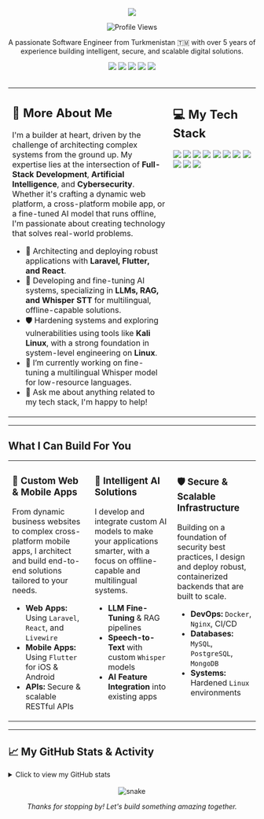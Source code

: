 <div align="center">
  <a href="https://github.com/atamyrat2005">
    <img src="https://readme-typing-svg.demolab.com/?lines=Hi%2C%20I'm%20Atamyrat%20%C5%9E%C3%BCk%C3%BCrow;Full-Stack%20Web%20%26%20App%20Developer;AI%2FLLM%20Engineer%20%26%20Model%20Fine-tuner;Cybersecurity%20%26%20Linux%20Enthusiast&font=Fira%20Code¢er=true&color=ffffff&vCenter=true&pause=1000&size=27&width=750" />
  </a>
  <p>
    <img src="https://komarev.com/ghpvc/?username=atamyrat2005&label=Profile%20Views&color=0e75b6&style=flat-square" alt="Profile Views" />
  </p>
  <p align="center">
    A passionate Software Engineer from Turkmenistan 🇹🇲 with over 5 years of experience building intelligent, secure, and scalable digital solutions.
  </p>
</div>

<div align="center">
  <a href="mailto:shukurovatamyrat@gmail.com"><img src="https://img.shields.io/badge/Gmail-D14836?style=for-the-badge&logo=gmail&logoColor=white" /></a>
  <a href="https://t.me/Ata_05"><img src="https://img.shields.io/badge/Telegram-2CA5E0?style=for-the-badge&logo=telegram&logoColor=white" /></a>
  <a href="https://huggingface.co/Atamyrat2005"><img src="https://img.shields.io/badge/HuggingFace-FFD21F?style=for-the-badge&logo=huggingface&logoColor=black" /></a>
  <a href="https://leetcode.com/u/atamyrat2005/"><img src="https://img.shields.io/badge/LeetCode-FFA116?style=for-the-badge&logo=leetcode&logoColor=black" /></a>
  <a href="https://stackoverflow.com/users/16563592/atamyrat-%c5%9e%c3%bck%c3%bcrow"><img src="https://img.shields.io/badge/Stack_Overflow-FE7A16?style=for-the-badge&logo=stack-overflow&logoColor=white" /></a>
</div>

<br>

<table width="100%">
  <tr>
    <td width="65%" valign="top">
      <h2 align="left">👋 More About Me</h2>
      <p align="left">
        I'm a builder at heart, driven by the challenge of architecting complex systems from the ground up. My expertise lies at the intersection of <strong>Full-Stack Development</strong>, <strong>Artificial Intelligence</strong>, and <strong>Cybersecurity</strong>. Whether it's crafting a dynamic web platform, a cross-platform mobile app, or a fine-tuned AI model that runs offline, I'm passionate about creating technology that solves real-world problems.
      </p>
      <ul>
        <li>🚀 Architecting and deploying robust applications with <strong>Laravel, Flutter, and React</strong>.</li>
        <li>🧠 Developing and fine-tuning AI systems, specializing in <strong>LLMs, RAG, and Whisper STT</strong> for multilingual, offline-capable solutions.</li>
        <li>🛡️ Hardening systems and exploring vulnerabilities using tools like <strong>Kali Linux</strong>, with a strong foundation in system-level engineering on <strong>Linux</strong>.</li>
        <li>🔭 I’m currently working on fine-tuning a multilingual Whisper model for low-resource languages.</li>
        <li>💬 Ask me about anything related to my tech stack, I'm happy to help!</li>
      </ul>
    </td>
    <td width="35%" valign="top">
      <h2 align="left">💻 My Tech Stack</h2>
      <p align="left">
        <a href="https://www.python.org" target="_blank" rel="noreferrer"><img src="https://img.shields.io/badge/Python-3776AB?style=for-the-badge&logo=python&logoColor=white" /></a>
        <a href="https://pytorch.org/" target="_blank" rel="noreferrer"><img src="https://img.shields.io/badge/PyTorch-EE4C2C?style=for-the-badge&logo=pytorch&logoColor=white" /></a>
        <a href="https://laravel.com/" target="_blank" rel="noreferrer"><img src="https://img.shields.io/badge/Laravel-FF2D20?style=for-the-badge&logo=laravel&logoColor=white" /></a>
        <a href="https://flutter.dev" target="_blank" rel="noreferrer"><img src="https://img.shields.io/badge/Flutter-02569B?style=for-the-badge&logo=flutter&logoColor=white" /></a>
        <a href="https://reactjs.org/" target="_blank" rel="noreferrer"><img src="https://img.shields.io/badge/React-20232A?style=for-the-badge&logo=react&logoColor=61DAFB" /></a>
        <a href="https://www.javascript.com/" target="_blank" rel="noreferrer"><img src="https://img.shields.io/badge/JavaScript-F7DF1E?style=for-the-badge&logo=javascript&logoColor=black" /></a>
        <a href="https://www.docker.com/" target="_blank" rel="noreferrer"><img src="https://img.shields.io/badge/Docker-2496ED?style=for-the-badge&logo=docker&logoColor=white" /></a>
        <a href="https://www.mysql.com/" target="_blank" rel="noreferrer"><img src="https://img.shields.io/badge/MySQL-4479A1?style=for-the-badge&logo=mysql&logoColor=white" /></a>
        <a href="https://www.postgresql.org" target="_blank" rel="noreferrer"><img src="https://img.shields.io/badge/PostgreSQL-4169E1?style=for-the-badge&logo=postgresql&logoColor=white" /></a>
        <a href="https://git-scm.com/" target="_blank" rel="noreferrer"><img src="https://img.shields.io/badge/Git-F05032?style=for-the-badge&logo=git&logoColor=white" /></a>
        <a href="https://www.kali.org/" target="_blank" rel="noreferrer"><img src="https://img.shields.io/badge/Kali_Linux-557C94?style=for-the-badge&logo=kali-linux&logoColor=white" /></a>
      </p>
    </td>
  </tr>
</table>

---

## What I Can Build For You

<table width="100%">
  <tr >
    <td width="33%" valign="top">
      <h3>🚀 Custom Web & Mobile Apps</h3>
      <p align="left">From dynamic business websites to complex cross-platform mobile apps, I architect and build end-to-end solutions tailored to your needs.</p>
      <ul>
        <li><b>Web Apps:</b> Using <code>Laravel</code>, <code>React</code>, and <code>Livewire</code></li>
        <li><b>Mobile Apps:</b> Using <code>Flutter</code> for iOS & Android</li>
        <li><b>APIs:</b> Secure & scalable RESTful APIs</li>
      </ul>
    </td>
    <td width="33%" valign="top">
      <h3>🧠 Intelligent AI Solutions</h3>
      <p align="left">I develop and integrate custom AI models to make your applications smarter, with a focus on offline-capable and multilingual systems.</p>
      <ul>
        <li><b>LLM Fine-Tuning</b> & RAG pipelines</li>
        <li><b>Speech-to-Text</b> with custom <code>Whisper</code> models</li>
        <li><b>AI Feature Integration</b> into existing apps</li>
      </ul>
    </td>
    <td width="33%" valign="top">
      <h3>🛡️ Secure & Scalable Infrastructure</h3>
      <p align="left">Building on a foundation of security best practices, I design and deploy robust, containerized backends that are built to scale.</p>
      <ul>
        <li><b>DevOps:</b> <code>Docker</code>, <code>Nginx</code>, CI/CD</li>
        <li><b>Databases:</b> <code>MySQL</code>, <code>PostgreSQL</code>, <code>MongoDB</code></li>
        <li><b>Systems:</b> Hardened <code>Linux</code> environments</li>
      </ul>
    </td>
  </tr>
</table>

---

## 📈 My GitHub Stats & Activity

<details>
  <summary>Click to view my GitHub stats</summary>
  <br>
  <p align="center">
    <img src="https://github-readme-stats.vercel.app/api?username=atamyrat2005&show_icons=true&theme=tokyonight&hide_border=false&include_all_commits=true&count_private=true" alt="Atamyrat's GitHub Stats" />
    <br>
    <img src="https://github-readme-streak-stats.herokuapp.com/?user=atamyrat2005&theme=tokyonight&hide_border=false" alt="Atamyrat's GitHub Streak" />
    <br>
    <img src="https://github-readme-stats.vercel.app/api/top-langs/?username=Atamyrat2005&layout=compact&theme=tokyonight&hide_border=false&langs_count=10" alt="Atamyrat's Top Languages" />
  </p>
</details>

<br>
<div align="center">
  <img src="https://github.com/atamyrat2005/atamyrat2005/blob/output/github-contribution-grid-snake.svg" alt="snake" />
</div>

<div align="center">
  
*Thanks for stopping by! Let's build something amazing together.*

</div>
